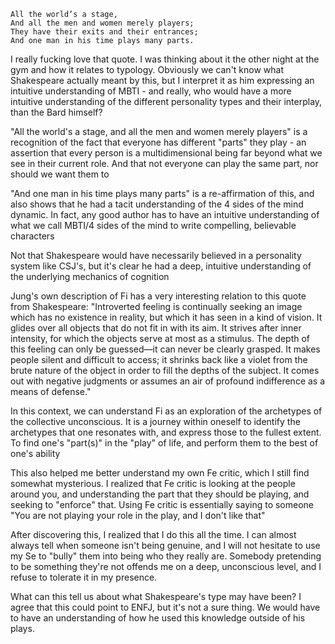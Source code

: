 ```
All the world’s a stage,  
And all the men and women merely players;  
They have their exits and their entrances;  
And one man in his time plays many parts.
```

I really fucking love that quote. I was thinking about it the other night at the gym and how it relates to typology. Obviously we can't know what Shakespeare actually meant by this, but I interpret it as him expressing an intuitive understanding of MBTI - and really, who would have a more intuitive understanding of the different personality types and their interplay, than the Bard himself? 

"All the world's a stage, and all the men and women merely players" is a recognition of the fact that everyone has different "parts" they play - an assertion that every person is a multidimensional being far beyond what we see in their current role. And that not everyone can play the same part, nor should we want them to

"And one man in his time plays many parts" is a re-affirmation of this, and also shows that he had a tacit understanding of the 4 sides of the mind dynamic. In fact, any good author has to have an intuitive understanding of what we call MBTI/4 sides of the mind to write compelling, believable characters

Not that Shakespeare would have necessarily believed in a personality system like CSJ's, but it's clear he had a deep, intuitive understanding of the underlying mechanics of cognition

Jung's own description of Fi has a very interesting relation to this quote from Shakespeare:
"Introverted feeling is continually seeking an image which has no existence in reality, but which it has seen in a kind of vision. It glides over all objects that do not fit in with its aim. It strives after inner intensity, for which the objects serve at most as a stimulus. The depth of this feeling can only be guessed—it can never be clearly grasped. It makes people silent and difficult to access; it shrinks back like a violet from the brute nature of the object in order to fill the depths of the subject. It comes out with negative judgments or assumes an air of profound indifference as a means of defense." 

In this context, we can understand Fi as an exploration of the archetypes of the collective unconscious. It is a journey within oneself to identify the archetypes that one resonates with, and express those to the fullest extent. To find one's "part(s)" in the "play" of life, and perform them to the best of one's ability 

This also helped me better understand my own Fe critic, which I still find somewhat mysterious. I realized that Fe critic is looking at the people around you, and understanding the part that they should be playing, and seeking to "enforce" that. Using Fe critic is essentially saying to someone "You are not playing your role in the play, and I don't like that" 

After discovering this, I realized that I do this all the time. I can almost always tell when someone isn't being genuine, and I will not hesitate to use my Se to "bully" them into being who they really are. Somebody pretending to be something they're not offends me on a deep, unconscious level, and I refuse to tolerate it in my presence. 

What can this tell us about what Shakespeare's type may have been? I agree that this could point to ENFJ, but it's not a sure thing. We would have to have an understanding of how he used this knowledge outside of his plays. 
